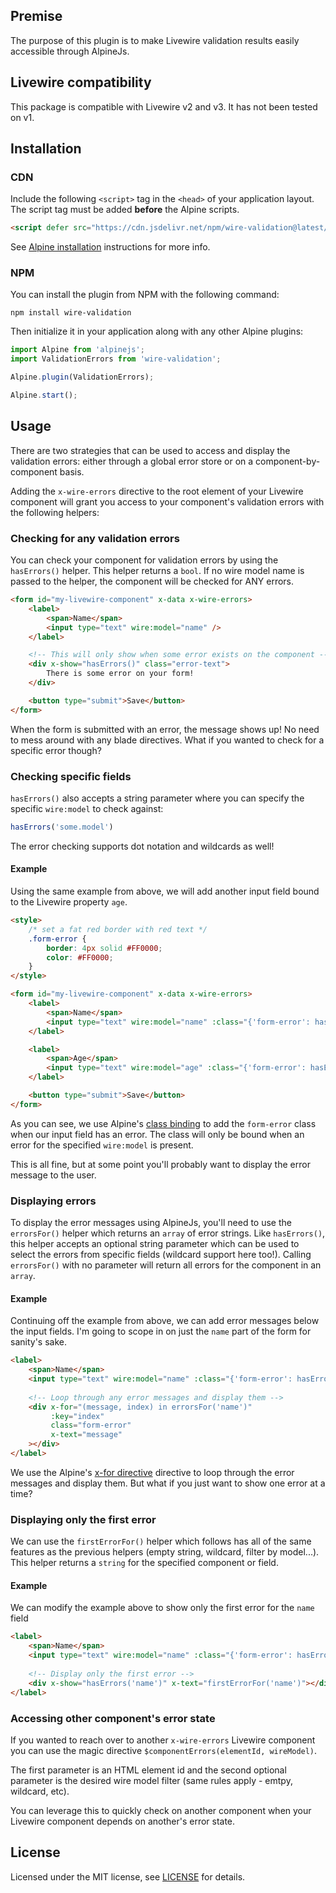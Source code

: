 ## Premise

The purpose of this plugin is to make Livewire validation results easily accessible through AlpineJs.

## Livewire compatibility

This package is compatible with Livewire v2 and v3. It has not been tested on v1.

## Installation

### CDN

Include the following `<script>` tag in the `<head>` of your application layout. The script tag must be added **before** the Alpine scripts.

```html
<script defer src="https://cdn.jsdelivr.net/npm/wire-validation@latest/dist/wire-validation.min.js"></script>
```

See [Alpine installation](https://alpinejs.dev/essentials/installation) instructions for more info.

### NPM

You can install the plugin from NPM with the following command:

```shell
npm install wire-validation
```

Then initialize it in your application along with any other Alpine plugins:

```js
import Alpine from 'alpinejs';
import ValidationErrors from 'wire-validation';

Alpine.plugin(ValidationErrors);

Alpine.start();
```

## Usage

There are two strategies that can be used to access and display the validation errors: either through a global error store or on a component-by-component basis.

Adding the `x-wire-errors` directive to the root element of your Livewire component will grant you access to your component's validation errors with the following helpers:

### Checking for any validation errors

You can check your component for validation errors by using the `hasErrors()` helper. This helper returns a `bool`. If no wire model name is passed to the helper, the component will be checked for ANY errors.

```html
<form id="my-livewire-component" x-data x-wire-errors>
    <label>
        <span>Name</span>
        <input type="text" wire:model="name" />
    </label>

    <!-- This will only show when some error exists on the component -->
    <div x-show="hasErrors()" class="error-text">
        There is some error on your form!
    </div>

    <button type="submit">Save</button>
</form>
```

When the form is submitted with an error, the message shows up! No need to mess around with any blade directives. What if you wanted to check for a specific error though? 

### Checking specific fields

`hasErrors()` also accepts a string parameter where you can specify the specific `wire:model` to check against:

```js 
hasErrors('some.model')
```

The error checking supports dot notation and wildcards as well!

#### Example

Using the same example from above, we will add another input field bound to the Livewire property `age`.

```html
<style>
    /* set a fat red border with red text */
    .form-error {
        border: 4px solid #FF0000;        
        color: #FF0000;
    } 
</style>

<form id="my-livewire-component" x-data x-wire-errors>
    <label>
        <span>Name</span>
        <input type="text" wire:model="name" :class="{'form-error': hasErrors('name')}" />
    </label>

    <label>
        <span>Age</span>
        <input type="text" wire:model="age" :class="{'form-error': hasErrors('age')}" />
    </label>

    <button type="submit">Save</button>
</form>
```

As you can see, we use Alpine's [class binding](https://alpinejs.dev/directives/bind#binding-classes) to add the `form-error` class when our input field has an error. The class will only be bound when an error for the specified `wire:model` is present.

This is all fine, but at some point you'll probably want to display the error message to the user.

### Displaying errors

To display the error messages using AlpineJs, you'll need to use the `errorsFor()` helper which returns an `array` of error strings. Like `hasErrors()`, this helper accepts an optional string parameter which can be used to select the errors from specific fields (wildcard support here too!). Calling `errorsFor()` with no parameter will return all errors for the component in an `array`.

#### Example

Continuing off the example from above, we can add error messages below the input fields. I'm going to scope in on just the `name` part of the form for sanity's sake.

```html
<label>
    <span>Name</span>
    <input type="text" wire:model="name" :class="{'form-error': hasErrors('name')}" />
    
    <!-- Loop through any error messages and display them -->
    <div x-for="(message, index) in errorsFor('name')" 
         :key="index" 
         class="form-error"
         x-text="message"
    ></div>    
</label>
```

We use the Alpine's [x-for directive](https://alpinejs.dev/directives/for) directive to loop through the error messages and display them. But what if you just want to show one error at a time?

### Displaying only the first error

We can use the `firstErrorFor()` helper which follows has all of the same features as the previous helpers (empty string, wildcard, filter by model...). This helper returns a `string` for the specified component or field.

#### Example

We can modify the example above to show only the first error for the `name` field

```html
<label>
    <span>Name</span>
    <input type="text" wire:model="name" :class="{'form-error': hasErrors('name')}" />
    
    <!-- Display only the first error -->
    <div x-show="hasErrors('name')" x-text="firstErrorFor('name')"></div>  
</label>
```

### Accessing other component's error state

If you wanted to reach over to another `x-wire-errors` Livewire component you can use the magic directive `$componentErrors(elementId, wireModel)`.

The first parameter is an HTML element id and the second optional parameter is the desired wire model filter (same rules apply - emtpy, wildcard, etc).

You can leverage this to quickly check on another component when your Livewire component depends on another's error state.

## License

Licensed under the MIT license, see [LICENSE](LICENSE) for details.
